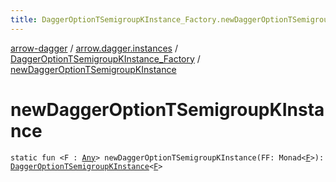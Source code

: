 ```yaml
---
title: DaggerOptionTSemigroupKInstance_Factory.newDaggerOptionTSemigroupKInstance - arrow-dagger
---
```


[arrow-dagger](../../index.html) / [arrow.dagger.instances](../index.html) / [DaggerOptionTSemigroupKInstance_Factory](index.html) / [newDaggerOptionTSemigroupKInstance](./new-dagger-option-t-semigroup-k-instance.html)

# newDaggerOptionTSemigroupKInstance

`static fun <F : `[`Any`](https://kotlinlang.org/api/latest/jvm/stdlib/kotlin/-any/index.html)`> newDaggerOptionTSemigroupKInstance(FF: Monad<`[`F`](new-dagger-option-t-semigroup-k-instance.html#F)`>): `[`DaggerOptionTSemigroupKInstance`](../-dagger-option-t-semigroup-k-instance/index.html)`<`[`F`](new-dagger-option-t-semigroup-k-instance.html#F)`>`
